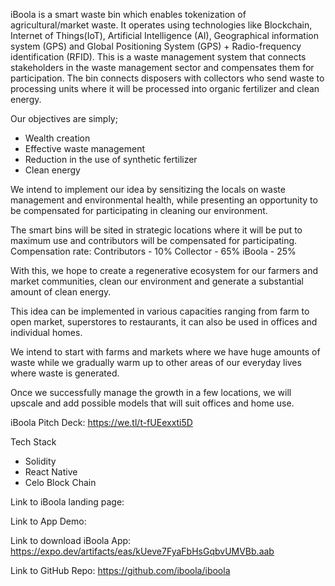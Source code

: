 iBoola is a smart waste bin which enables tokenization of agricultural/market waste. It operates using technologies like Blockchain, Internet of Things(IoT), Artificial Intelligence (AI), Geographical information system (GPS) and Global Positioning System (GPS) + Radio-frequency identification (RFID).  This is a waste management system that connects stakeholders in the waste management sector and compensates them for participation.
The bin connects disposers with collectors who send waste to processing units where it will be processed into organic fertilizer and clean energy.


Our objectives are simply;
- Wealth creation
- Effective waste management
- Reduction in the use of synthetic fertilizer
- Clean energy

We intend to implement our idea by sensitizing the locals on waste management and environmental health, while presenting an opportunity to be compensated for participating in cleaning our environment.

The smart bins will be sited in strategic locations where it will be put to maximum use and contributors will be compensated for participating. 
Compensation rate:
Contributors - 10%
Collector - 65%
iBoola - 25%

With this, we hope to create a regenerative ecosystem for our farmers and market communities, clean our environment and generate a substantial amount of clean energy.

This idea can be implemented in various capacities ranging from farm to open market, superstores to restaurants, it can also be used in offices and individual homes. 

We intend to start with farms and markets where we have huge amounts of waste while we gradually warm up to other areas of our everyday lives where waste is generated.

Once we successfully manage the growth in a few locations, we will upscale and add possible models that will suit offices and home use.


iBoola Pitch Deck: https://we.tl/t-fUEexxti5D

Tech Stack 
- Solidity
- React Native
- Celo Block Chain



Link to iBoola landing page: 


Link to App Demo: 


Link to download iBoola App: https://expo.dev/artifacts/eas/kUeve7FyaFbHsGqbvUMVBb.aab



Link to GitHub Repo: https://github.com/iboola/iboola
